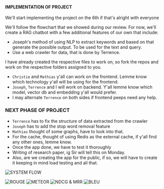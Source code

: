 #### IMPLEMENTATION OF PROJECT   
We'll start implementing the project on the 6th if that's alright with everyone 

We'll follow the flowchart that we showed during our review.
For now, we'll create a RAG chatbot with a few additional features of our own that include:
- Joseph's method of using NLP to extract keywords and based on that generate the possible output.  To be used for the text and query.
- Use a web crawler for data, that is done by Terrence.  

I have already created the respective files to work on, so fork the repos and work on the respective folders assigned to you.
- `Christie` and `Mathias` y'all can work on the frontend. Lemme know which technology y'all will be using for the frontend.
- `Joseph`, `Terrence` and I will work on backend. Y'all lemme know which model, vector db and embedding y'all would prefer. 
- I may alternate `Terrence` on both sides if frontend peeps need any help. 

### NEXT PHASE OF PROJECT
- `Terrence` has to fix the structure of data extracted from the crawler
- `Joseph` has to add the stop word removal feature
- `Mathias` thought of some graphs, have to look into that.
- For the cache, thought of using Redis as the external cache, if y'all find any other ones, lemme know.
- Once the app done, we have to test it thoroughly
- Writing of research paper, ig Sir will tell this on Monday.
- Also, are we creating the app for the public, if so, we will have to create it keeping in mind load testing and all that.
  
 
![SYSTEM FLOW](diagram-export-4-12-2024-11_57_55-pm.png) 


![ROUGE](https://huggingface.co/spaces/evaluate-metric/rouge)
![METEOR](https://huggingface.co/spaces/evaluate-metric/meteor)
![NDCG & MRR](https://blog.stackademic.com/ndcg-vs-mrr-ranking-metrics-for-information-retrieval-in-rags-2061b04298a6)
![BLEU](https://huggingface.co/spaces/evaluate-metric/bleu)


